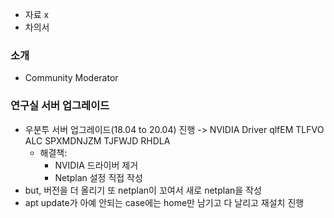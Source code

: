 - 자료 x
- 차의서
### 소개
- Community Moderator
### 연구실 서버 업그레이드
- 우분투 서버 업그레이드(18.04 to 20.04) 진행 -> NVIDIA Driver qlfEM TLFVO ALC SPXMDNJZM TJFWJD RHDLA
	- 해결책:
		- NVIDIA 드라이버 제거
		- Netplan 설정 직접 작성
 - but, 버전을 더 올리기 또 netplan이 꼬여서 새로 netplan을 작성
 - apt update가 아예 안되는 case에는 home만 남기고 다 날리고 재설치 진행